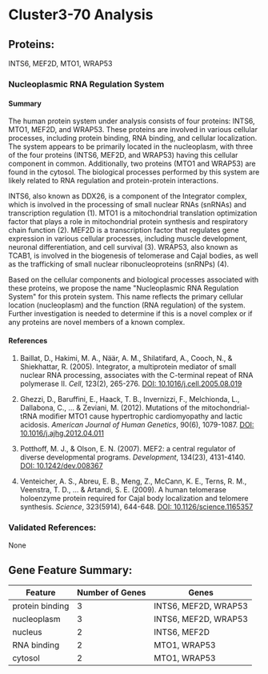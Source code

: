 # Cluster3-70 Analysis

## Proteins: 

INTS6, MEF2D, MTO1, WRAP53

### Nucleoplasmic RNA Regulation System

#### Summary

The human protein system under analysis consists of four proteins: INTS6, MTO1, MEF2D, and WRAP53. These proteins are involved in various cellular processes, including protein binding, RNA binding, and cellular localization. The system appears to be primarily located in the nucleoplasm, with three of the four proteins (INTS6, MEF2D, and WRAP53) having this cellular component in common. Additionally, two proteins (MTO1 and WRAP53) are found in the cytosol. The biological processes performed by this system are likely related to RNA regulation and protein-protein interactions.

INTS6, also known as DDX26, is a component of the Integrator complex, which is involved in the processing of small nuclear RNAs (snRNAs) and transcription regulation (1). MTO1 is a mitochondrial translation optimization factor that plays a role in mitochondrial protein synthesis and respiratory chain function (2). MEF2D is a transcription factor that regulates gene expression in various cellular processes, including muscle development, neuronal differentiation, and cell survival (3). WRAP53, also known as TCAB1, is involved in the biogenesis of telomerase and Cajal bodies, as well as the trafficking of small nuclear ribonucleoproteins (snRNPs) (4).

Based on the cellular components and biological processes associated with these proteins, we propose the name "Nucleoplasmic RNA Regulation System" for this protein system. This name reflects the primary cellular location (nucleoplasm) and the function (RNA regulation) of the system. Further investigation is needed to determine if this is a novel complex or if any proteins are novel members of a known complex.

#### References

1. Baillat, D., Hakimi, M. A., Näär, A. M., Shilatifard, A., Cooch, N., & Shiekhattar, R. (2005). Integrator, a multiprotein mediator of small nuclear RNA processing, associates with the C-terminal repeat of RNA polymerase II. *Cell*, 123(2), 265-276. [DOI: 10.1016/j.cell.2005.08.019](https://doi.org/10.1016/j.cell.2005.08.019)

2. Ghezzi, D., Baruffini, E., Haack, T. B., Invernizzi, F., Melchionda, L., Dallabona, C., ... & Zeviani, M. (2012). Mutations of the mitochondrial-tRNA modifier MTO1 cause hypertrophic cardiomyopathy and lactic acidosis. *American Journal of Human Genetics*, 90(6), 1079-1087. [DOI: 10.1016/j.ajhg.2012.04.011](https://doi.org/10.1016/j.ajhg.2012.04.011)

3. Potthoff, M. J., & Olson, E. N. (2007). MEF2: a central regulator of diverse developmental programs. *Development*, 134(23), 4131-4140. [DOI: 10.1242/dev.008367](https://doi.org/10.1242/dev.008367)

4. Venteicher, A. S., Abreu, E. B., Meng, Z., McCann, K. E., Terns, R. M., Veenstra, T. D., ... & Artandi, S. E. (2009). A human telomerase holoenzyme protein required for Cajal body localization and telomere synthesis. *Science*, 323(5914), 644-648. [DOI: 10.1126/science.1165357](https://doi.org/10.1126/science.1165357)

### Validated References: 

None





## Gene Feature Summary: 

| Feature | Number of Genes | Genes |
| --- | --- | --- |
| protein binding | 3 | INTS6, MEF2D, WRAP53 |
| nucleoplasm | 3 | INTS6, MEF2D, WRAP53 |
| nucleus | 2 | INTS6, MEF2D |
| RNA binding | 2 | MTO1, WRAP53 |
| cytosol | 2 | MTO1, WRAP53 |

